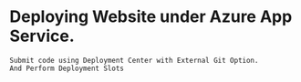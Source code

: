 # Deploying Website under Azure App Service.
	Submit code using Deployment Center with External Git Option.
    And Perform Deployment Slots